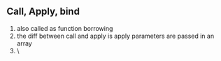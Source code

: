 ## Call, Apply, bind


1. also called as function borrowing
2. the diff between call and apply is apply parameters are passed in an array
3. \



